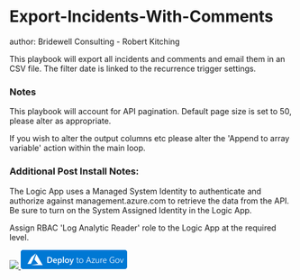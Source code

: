 # Export-Incidents-With-Comments
author: Bridewell Consulting - Robert Kitching

This playbook will export all incidents and comments and email them in an CSV file. The filter date is linked to the recurrence trigger settings.

### Notes

This playbook will account for API pagination. Default page size is set to 50, please alter as appropriate.

If you wish to alter the output columns etc please alter the 'Append to array variable' action within the main loop.

### Additional Post Install Notes:

The Logic App uses a Managed System Identity to authenticate and authorize against management.azure.com to retrieve the data from the API. Be sure to turn on the System Assigned Identity in the Logic App.

Assign RBAC 'Log Analytic Reader' role to the Logic App at the required level.

<a href="https://portal.azure.com/#create/Microsoft.Template/uri/https%3A%2F%2Fraw.githubusercontent.com%2FAzure%2FAzure-Sentinel%2Fmaster%2FPlaybooks%2FExport-Incidents-With-Comments%2Fazuredeploy.json" target="_blank">
    <img src="https://aka.ms/deploytoazurebutton"/>
</a>
<a href="https://portal.azure.us/#create/Microsoft.Template/uri/https%3A%2F%2Fraw.githubusercontent.com%2FAzure%2FAzure-Sentinel%2Fmaster%2FPlaybooks%2FOpen-ServiceDeskPlusOnDemand-Ticket%2Fazuredeploy.json" target="_blank">
<img src="https://raw.githubusercontent.com/Azure/azure-quickstart-templates/master/1-CONTRIBUTION-GUIDE/images/deploytoazuregov.png"/>
</a>
